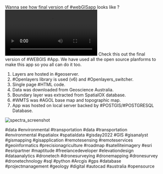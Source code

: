 Wanna see how final version of #webGISapp looks like ?
<video src="https://dms.licdn.com/playlist/C4D05AQF3_A-2PogsEA/mp4-720p-30fp-crf28/0/1674337605846?e=1674972000&v=beta&t=zA_r2mSbB6pQZiuVH_S4V24Bq4uByF3eyUfDIhd8uOw"></video>
Check this out the final version of #WEBGIS #App. We have used all the open source planforms to make this app so you all can do it too.
1. Layers are hosted in #geoserver.
2. #Openlayers library is used (v6) and #Openlayers_switcher.
3. Single page #HTML code.
4. Data was downloaded from Geoscience Australia.
5. Boundary layer was extracted from SpatialOX database.
6. #WMTS was #AGOL base map and topographic map.
7. App was hosted on local server backed by #POSTGIS/#POSTGRESQL Database.


![spectra_screenshot](../master/boundary/layout.png)

#data #environmental #transportation #data #transportation #environmental #spatialox #spatialdata #gisday2022 #GIS #gisanalyst #gismapping #gisapplication #remotesensing #remoteservices #geoinformatics #precisionagriculture #roadmap #satelliteimagery #esri #esripartner #maptitude #freelancedeveloper #elevationdesign #dataanalytics #dronetech #dronesurveying #dronemapping #dronesurvey #dronetechnology #sql #python #Arcgis #gps #database #projectmanagement #geology #digital #autocad #australia #opensource